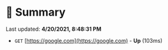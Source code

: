 # 📖 Summary
Last updated: **4/20/2021, 8:48:31 PM**

- `GET` [https://google.com](https://google.com) - **Up** (103ms)
